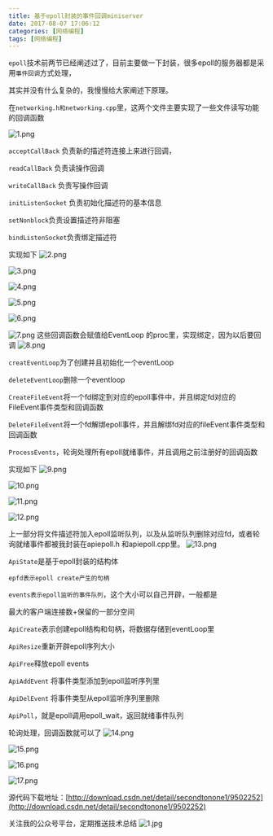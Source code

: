 ```yaml
---
title: 基于epoll封装的事件回调miniserver
date: 2017-08-07 17:06:12
categories: [网络编程]
tags: [网络编程]
---
```

`epoll`技术前两节已经阐述过了，目前主要做一下封装，很多epoll的服务器都是采用`事件回调`方式处理，

其实并没有什么复杂的，我慢慢给大家阐述下原理。

在`networking.h和networking.cpp`里，这两个文件主要实现了一些文件读写功能的回调函数

![1.png](1.png)

`acceptCallBack` 负责新的描述符连接上来进行回调，

`readCallBack` 负责读操作回调
<!--more-->
`writeCallBack` 负责写操作回调

`initListenSocket` 负责初始化描述符的基本信息

`setNonblock`负责设置描述符非阻塞

`bindListenSocket`负责绑定描述符

实现如下
![2.png](2.png)

![3.png](3.png)

![4.png](4.png)

![5.png](5.png)

![6.png](6.png)

![7.png](7.png)
这些回调函数会赋值给EventLoop 的proc里，实现绑定，因为以后要回调
![8.png](8.png)

`creatEventLoop`为了创建并且初始化一个eventLoop

`deleteEventLoop`删除一个eventloop

`CreateFileEvent`将一个fd绑定到对应的epoll事件中，并且绑定fd对应的FileEvent事件类型和回调函数

`DeleteFileEvent`将一个fd解绑epoll事件，并且解绑fd对应的fileEvent事件类型和回调函数

`ProcessEvents`，轮询处理所有epoll就绪事件，并且调用之前注册好的回调函数

实现如下
![9.png](9.png)

![10.png](10.png)

![11.png](11.png)

![12.png](12.png)

上一部分将文件描述符加入epoll监听队列，以及从监听队列删除对应fd，或者轮询就绪事件都被我封装在apiepoll.h
和apiepoll.cpp里。
![13.png](13.png)

`ApiState`是基于epoll封装的结构体

`epfd表示epoll create产生的句柄`

`events表示epoll监听的事件队列`，这个大小可以自己开辟，一般都是

最大的客户端连接数+保留的一部分空间

`ApiCreate`表示创建epoll结构和句柄，将数据存储到eventLoop里

`ApiResize`重新开辟epoll序列大小

`ApiFree`释放epoll events

`ApiAddEvent` 将事件类型添加到epoll监听序列里

`ApiDelEvent` 将事件类型从epoll监听序列里删除

`ApiPoll`，就是epoll调用epoll_wait，返回就绪事件队列

轮询处理，回调函数就可以了
![14.png](14.png)
 
![15.png](15.png)

![16.png](16.png)

![17.png](17.png)

 源代码下载地址：[http://download.csdn.net/detail/secondtonone1/9502252](http://download.csdn.net/detail/secondtonone1/9502252)

关注我的公众号平台，定期推送技术总结
![1.jpg](1.jpg)